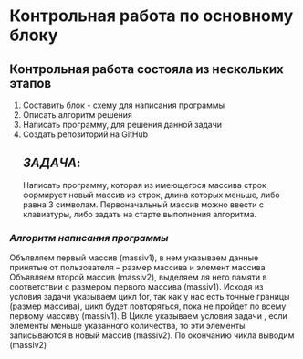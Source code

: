 # Контрольная работа по основному блоку
## Контрольная работа состояла из нескольких этапов
1. Составить блок - схему для написания программы 
2. Описать алгоритм решения 
3. Написать программу, для решения данной задачи
4. Создать репозиторий на GitHub 
   ## *ЗАДАЧА*:
   Написать программу, которая из имеющегося массива строк формирует новый массив из строк, длина которых меньше, либо равна 3 символам. Первоначальный массив можно ввести с клавиатуры, либо задать на старте выполнения алгоритма. 
### *Алгоритм написания программы*
 Объявляем первый массив (massiv1),  в нем указываем данные принятые от пользователя – размер массива и элемент массива
Объявляем второй массив (massiv2), выделяем ля него памяти в соответствии с размером первого массива (massiv1).
Исходя из условия задачи указываем цикл for, так как у нас есть точные границы (размер массива), цикл будет повторяться, пока не пройдет по всему первому массиву (massiv1). В Цикле указываем условия задачи , если элементы меньше указанного количества, то эти элементы записываются в новый массив (massiv2). По окончанию чикла выводим (massiv2)
